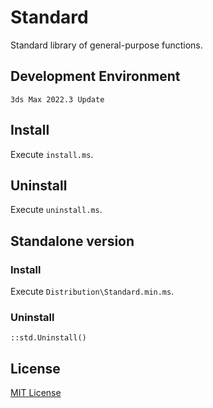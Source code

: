 # Standard

Standard library of general-purpose functions.
<!-- 汎用的な機能をまとめた標準ライブラリ。 -->

## Development Environment
<!-- 開発環境 -->

`3ds Max 2022.3 Update`

## Install
<!-- インストールする -->

Execute `install.ms`.
<!-- `install.ms`を実行する。 -->

## Uninstall
<!-- アンインストールする -->

Execute `uninstall.ms`.
<!-- `uninstall.ms`を実行する。 -->

## Standalone version
<!-- スタンドアローン版 -->

### Install
<!-- インストールする -->

Execute `Distribution\Standard.min.ms`.
<!-- `Distribution\Standard.min.ms`を実行する。 -->

### Uninstall
<!-- アンインストールする -->

```maxscript
::std.Uninstall()
```

## License
<!-- ライセンス -->

[MIT License](https://github.com/imaoki/Standard/blob/main/LICENSE)
